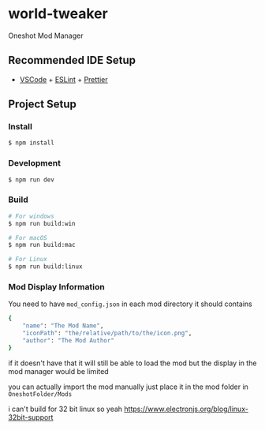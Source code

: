 # world-tweaker

Oneshot Mod Manager

## Recommended IDE Setup

- [VSCode](https://code.visualstudio.com/) + [ESLint](https://marketplace.visualstudio.com/items?itemName=dbaeumer.vscode-eslint) + [Prettier](https://marketplace.visualstudio.com/items?itemName=esbenp.prettier-vscode)

## Project Setup

### Install

```bash
$ npm install
```

### Development

```bash
$ npm run dev
```

### Build

```bash
# For windows
$ npm run build:win

# For macOS
$ npm run build:mac

# For Linux
$ npm run build:linux
```

### Mod Display Information
You need to have ```mod_config.json``` in each mod directory
it should contains
```bash
{
    "name": "The Mod Name",
    "iconPath": "the/relative/path/to/the/icon.png",
    "author": "The Mod Author"
}
```
if it doesn't have that it will still be able to load the mod
but the display in the mod manager would be limited

you can actually import the mod manually just place it in the mod folder in ```OneshotFolder/Mods```

i can't build for 32 bit linux so yeah https://www.electronjs.org/blog/linux-32bit-support
